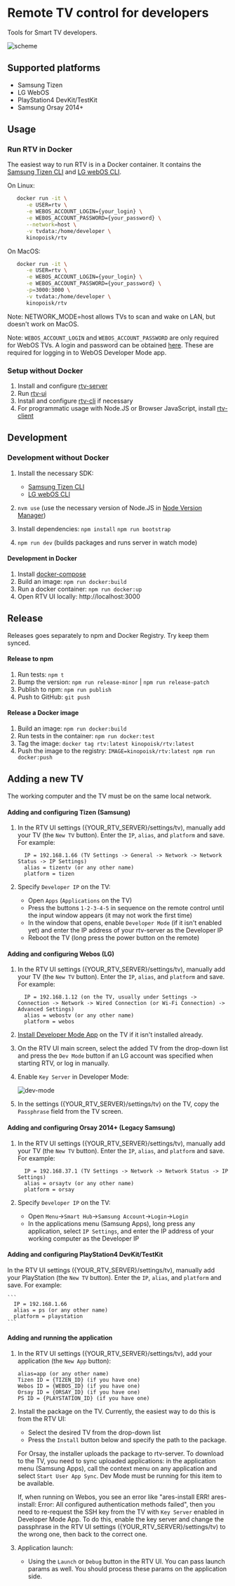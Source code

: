 # Remote TV control for developers

Tools for Smart TV developers.

![scheme](img/scheme.png)

## Supported platforms

- Samsung Tizen
- LG WebOS
- PlayStation4 DevKit/TestKit
- Samsung Orsay 2014+

## Usage

### Run RTV in Docker

The easiest way to run RTV is in a Docker container. It contains the [Samsung Tizen CLI](https://developer.samsung.com/smarttv/develop/getting-started/using-sdk/command-line-interface.html) and [LG webOS CLI](https://webostv.developer.lge.com/sdk/installation/download-installer/).

On Linux:

```bash
   docker run -it \
      -e USER=rtv \
      -e WEBOS_ACCOUNT_LOGIN={your_login} \
      -e WEBOS_ACCOUNT_PASSWORD={your_password} \
      --network=host \
      -v tvdata:/home/developer \
      kinopoisk/rtv
```

On MacOS:

```bash
   docker run -it \
      -e USER=rtv \
      -e WEBOS_ACCOUNT_LOGIN={your_login} \
      -e WEBOS_ACCOUNT_PASSWORD={your_password} \
      -p=3000:3000 \
      -v tvdata:/home/developer \
      kinopoisk/rtv
```

Note: NETWORK_MODE=host allows TVs to scan and wake on LAN, but doesn't work on MacOS.

Note: `WEBOS_ACCOUNT_LOGIN` and `WEBOS_ACCOUNT_PASSWORD` are only required for WebOS TVs.
A login and password can be obtained [here](https://webostv.developer.lge.com/develop/app-test/preparing-account/). These are required for logging in to WebOS Developer Mode app.

### Setup without Docker

1. Install and configure [rtv-server](packages/server/README.md)
2. Run [rtv-ui](packages/ui/README.md)
3. Install and configure [rtv-cli](packages/cli/README.md) if necessary
4. For programmatic usage with Node.JS or Browser JavaScript, install [rtv-client](packages/client/README.md)

## Development

### Development without Docker

1. Install the necessary SDK:
   - [Samsung Tizen CLI](https://developer.samsung.com/smarttv/develop/getting-started/using-sdk/command-line-interface.html)
   - [LG webOS CLI](https://webostv.developer.lge.com/sdk/installation/download-installer/)

2. `nvm use` (use the necessary version of Node.JS in [Node Version Manager](https://github.com/nvm-sh/nvm))

3. Install dependencies:
`npm install`
   `npm run bootstrap`

4. `npm run dev` (builds packages and runs server in watch mode)

#### Development in Docker

1. Install [docker-compose](https://docs.docker.com/compose/install/)
2. Build an image: `npm run docker:build`
3. Run a docker container: `npm run docker:up`
4. Open RTV UI locally: http://localhost:3000

## Release

Releases goes separately to npm and Docker Registry.
Try keep them synced.

#### Release to npm

1. Run tests: `npm t`
2. Bump the version: `npm run release-minor` | `npm run release-patch`
3. Publish to npm: `npm run publish`
4. Push to GitHub: `git push`

#### Release a Docker image

1. Build an image: `npm run docker:build`
2. Run tests in the container: `npm run docker:test`
3. Tag the image: `docker tag rtv:latest kinopoisk/rtv:latest`
4. Push the image to the registry: `IMAGE=kinopoisk/rtv:latest npm run docker:push`

## Adding a new TV

The working computer and the TV must be on the same local network.

#### Adding and configuring Tizen (Samsung)

1. In the RTV UI settings ({YOUR_RTV_SERVER}/settings/tv), manually add your TV (the `New TV` button).
Enter the `IP`, `alias`, and `platform` and save. For example:

    ```
      IP = 192.168.1.66 (TV Settings -> General -> Network -> Network Status -> IP Settings)
      alias = tizentv (or any other name)
      platform = tizen
    ```

2. Specify `Developer IP` on the TV:
    - Open `Apps` (`Applications` on the TV)
    - Press the buttons `1-2-3-4-5` in sequence on the remote control until the input window appears (it may not work the first time)
    - In the window that opens, enable `Developer Mode` (if it isn't enabled yet) and enter the IP address of your rtv-server as the Developer IP
    - Reboot the TV (long press the power button on the remote)

#### Adding and configuring Webos (LG)

1. In the RTV UI settings ({YOUR_RTV_SERVER}/settings/tv), manually add your TV (the `New TV` button).
Enter the `IP`, `alias`, and `platform` and save. For example:

    ```
      IP = 192.168.1.12 (on the TV, usually under Settings -> Connection -> Network -> Wired Connection (or Wi-Fi Connection) -> Advanced Settings)
      alias = webostv (or any other name)
      platform = webos
    ```

2. [Install Developer Mode App](https://webostv.developer.lge.com/develop/app-test/using-devmode-app/#installDevModeApp) on the TV if it isn't installed already.

3. On the RTV UI main screen, select the added TV from the drop-down list and press the `Dev Mode` button if an LG account was specified when starting RTV, or log in manually.

4. Enable `Key Server` in Developer Mode:

   ![dev-mode](img/key-server-webos.png)

5. In the settings ({YOUR_RTV_SERVER}/settings/tv) on the TV, copy the `Passphrase` field from the TV screen.

#### Adding and configuring Orsay 2014+ (Legacy Samsung)

1. In the RTV UI settings ({YOUR_RTV_SERVER}/settings/tv), manually add your TV (the `New TV` button).
Enter the `IP`, `alias`, and `platform` and save. For example:

    ```
      IP = 192.168.37.1 (TV Settings -> Network -> Network Status -> IP Settings)
      alias = orsaytv (or any other name)
      platform = orsay
    ```

2. Specify `Developer IP` on the TV:
    - Open `Menu`->`Smart Hub`->`Samsung Account`->`Login`->`Login`
    - In the applications menu (Samsung Apps), long press any application, select `IP Settings`, and enter the IP address of your working computer as the Developer IP

#### Adding and configuring PlayStation4 DevKit/TestKit

   In the RTV UI settings ({YOUR_RTV_SERVER}/settings/tv), manually add your PlayStation (the `New TV` button).
Enter the `IP`, `alias`, and `platform` and save. For example:

    ```
      IP = 192.168.1.66
      alias = ps (or any other name)
      platform = playstation
    ```

#### Adding and running the application

1. In the RTV UI settings ({YOUR_RTV_SERVER}/settings/tv), add your application (the `New App` button):

    ```
    alias=app (or any other name)
    Tizen ID = {TIZEN_ID} (if you have one)
    Webos ID = {WEBOS_ID} (if you have one)
    Orsay ID = {ORSAY_ID} (if you have one)
    PS ID = {PLAYSTATION_ID} (if you have one)
    ```

2. Install the package on the TV. Currently, the easiest way to do this is from the RTV UI:
    - Select the desired TV from the drop-down list
    - Press the `Install` button below and specify the path to the package.

    For Orsay, the installer uploads the package to rtv-server. To download to the TV, you need to sync uploaded applications: in the application menu (Samsung Apps), call the context menu on any application and select `Start User App Sync`. Dev Mode must be running for this item to be available.

    If, when running on Webos, you see an error like "ares-install ERR! ares-install: Error: All configured authentication methods failed",
then you need to re-request the SSH key from the TV with `Key Server` enabled in Developer Mode App. To do this, enable the key server and change the passphrase in the RTV UI settings ({YOUR_RTV_SERVER}/settings/tv) to the wrong one, then back to the correct one.

3. Application launch:
    - Using the `Launch` or `Debug` button in the RTV UI. You can pass launch params as well. You should process these params on the application side.
